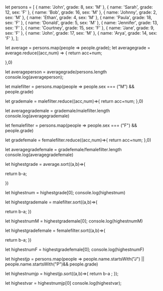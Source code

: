 let persons = [
  { name: 'John', grade: 8, sex: 'M' },
  { name: 'Sarah', grade: 12, sex: 'F' },
  { name: 'Bob', grade: 16, sex: 'M' },
  { name: 'Johnny', grade: 2, sex: 'M' },
  { name: 'Ethan', grade: 4, sex: 'M' },
  { name: 'Paula', grade: 18, sex: 'F' },
  { name: 'Donald', grade: 5, sex: 'M' },
  { name: 'Jennifer', grade: 13, sex: 'F' },
  { name: 'Courtney', grade: 15, sex: 'F' },
  { name: 'Jane', grade: 9, sex: 'F' },
  { name: 'John', grade: 17, sex: 'M' },
  { name: 'Arya', grade: 14, sex: 'F' },
];

let average = persons.map(people => people.grade);
let averagegrade = average.reduce((acc,num) => {
return acc+num;

},0)

let averageperson = averagegrade/persons.length
console.log(averageperson);


let malefilter = persons.map(people => people.sex === ("M") && people.grade)


let grademale = malefilter.reduce((acc,num)=>{
return acc+num;
},0)

let averagegrademale = grademale/malefilter.length
console.log(averagegrademale)


let femalefilter = persons.map(people => people.sex === ("F") && people.grade)


let gradefemale = femalefilter.reduce((acc,num)=>{
return acc+num;
},0)

let averagegradefemale = gradefemale/femalefilter.length
console.log(averagegradefemale)

let highestgrade = average.sort((a,b)=>{

  return b-a;

})

let highestnum = highestgrade[0];
console.log(highestnum)


let highestgrademale = malefilter.sort((a,b)=>{

  return b-a;
})

let highestnumM = highestgrademale[0];
console.log(highestnumM)

let highestgradefemale = femalefilter.sort((a,b)=>{

  return b-a;
})

let highestnumF = highestgradefemale[0];
console.log(highestnumF)



let highestjp = persons.map(people => people.name.startsWith("J") || people.name.startsWith("P")&& people.grade)

let highestnumjp = highestjp.sort((a,b)=>{
return b-a ; 
});

let highestvar = highestnumjp[0]
console.log(highestvar);
